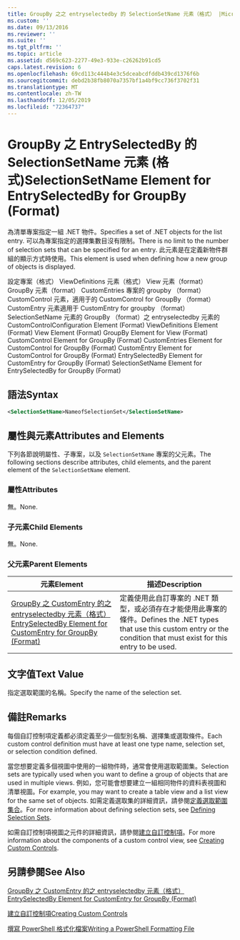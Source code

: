 ```yaml
---
title: GroupBy 之之 entryselectedby 的 SelectionSetName 元素（格式） |Microsoft Docs
ms.custom: ''
ms.date: 09/13/2016
ms.reviewer: ''
ms.suite: ''
ms.tgt_pltfrm: ''
ms.topic: article
ms.assetid: d569c623-2277-49e3-933e-c26262b91cd5
caps.latest.revision: 6
ms.openlocfilehash: 69cd113c444b4e3c5dceabcdfddb439cd1376f6b
ms.sourcegitcommit: debd2b38fb8070a7357bf1a4bf9cc736f3702f31
ms.translationtype: MT
ms.contentlocale: zh-TW
ms.lasthandoff: 12/05/2019
ms.locfileid: "72364737"
---
```

# <a name="selectionsetname-element-for-entryselectedby-for-groupby-format"></a><span data-ttu-id="688a4-102">GroupBy 之 EntrySelectedBy 的 SelectionSetName 元素 (格式)</span><span class="sxs-lookup"><span data-stu-id="688a4-102">SelectionSetName Element for EntrySelectedBy for GroupBy (Format)</span></span>

<span data-ttu-id="688a4-103">為清單專案指定一組 .NET 物件。</span><span class="sxs-lookup"><span data-stu-id="688a4-103">Specifies a set of .NET objects for the list entry.</span></span> <span data-ttu-id="688a4-104">可以為專案指定的選擇集數目沒有限制。</span><span class="sxs-lookup"><span data-stu-id="688a4-104">There is no limit to the number of selection sets that can be specified for an entry.</span></span> <span data-ttu-id="688a4-105">此元素是在定義新物件群組的顯示方式時使用。</span><span class="sxs-lookup"><span data-stu-id="688a4-105">This element is used when defining how a new group of objects is displayed.</span></span>

<span data-ttu-id="688a4-106">設定專案（格式） ViewDefinitions 元素（格式） View 元素（format） GroupBy 元素（format） CustomEntries 專案的 groupby （format） CustomControl 元素，適用于的 CustomControl for GroupBy （format） CustomEntry 元素適用于 CustomEntry for groupby （format） SelectionSetName 元素的 GroupBy （format）之 entryselectedby 元素的 CustomControl</span><span class="sxs-lookup"><span data-stu-id="688a4-106">Configuration Element (Format) ViewDefinitions Element (Format) View Element (Format) GroupBy Element for View (Format) CustomControl Element for GroupBy (Format) CustomEntries Element for CustomControl for GroupBy (Format) CustomEntry Element for CustomControl for GroupBy (Format) EntrySelectedBy Element for CustomEntry for GroupBy (Format) SelectionSetName Element for EntrySelectedBy for GroupBy (Format)</span></span>

## <a name="syntax"></a><span data-ttu-id="688a4-107">語法</span><span class="sxs-lookup"><span data-stu-id="688a4-107">Syntax</span></span>

```xml
<SelectionSetName>NameofSelectionSet</SelectionSetName>
```

## <a name="attributes-and-elements"></a><span data-ttu-id="688a4-108">屬性與元素</span><span class="sxs-lookup"><span data-stu-id="688a4-108">Attributes and Elements</span></span>

<span data-ttu-id="688a4-109">下列各節說明屬性、子專案，以及 `SelectionSetName` 專案的父元素。</span><span class="sxs-lookup"><span data-stu-id="688a4-109">The following sections describe attributes, child elements, and the parent element of the `SelectionSetName` element.</span></span>

### <a name="attributes"></a><span data-ttu-id="688a4-110">屬性</span><span class="sxs-lookup"><span data-stu-id="688a4-110">Attributes</span></span>

<span data-ttu-id="688a4-111">無。</span><span class="sxs-lookup"><span data-stu-id="688a4-111">None.</span></span>

### <a name="child-elements"></a><span data-ttu-id="688a4-112">子元素</span><span class="sxs-lookup"><span data-stu-id="688a4-112">Child Elements</span></span>

<span data-ttu-id="688a4-113">無。</span><span class="sxs-lookup"><span data-stu-id="688a4-113">None.</span></span>

### <a name="parent-elements"></a><span data-ttu-id="688a4-114">父元素</span><span class="sxs-lookup"><span data-stu-id="688a4-114">Parent Elements</span></span>

|<span data-ttu-id="688a4-115">元素</span><span class="sxs-lookup"><span data-stu-id="688a4-115">Element</span></span>|<span data-ttu-id="688a4-116">描述</span><span class="sxs-lookup"><span data-stu-id="688a4-116">Description</span></span>|
|-------------|-----------------|
|[<span data-ttu-id="688a4-117">GroupBy 之 CustomEntry 的之 entryselectedby 元素（格式）</span><span class="sxs-lookup"><span data-stu-id="688a4-117">EntrySelectedBy Element for CustomEntry for GroupBy (Format)</span></span>](./entryselectedby-element-for-customentry-for-groupby-format.md)|<span data-ttu-id="688a4-118">定義使用此自訂專案的 .NET 類型，或必須存在才能使用此專案的條件。</span><span class="sxs-lookup"><span data-stu-id="688a4-118">Defines the .NET types that use this custom entry or the condition that must exist for this entry to be used.</span></span>|

## <a name="text-value"></a><span data-ttu-id="688a4-119">文字值</span><span class="sxs-lookup"><span data-stu-id="688a4-119">Text Value</span></span>

<span data-ttu-id="688a4-120">指定選取範圍的名稱。</span><span class="sxs-lookup"><span data-stu-id="688a4-120">Specify the name of the selection set.</span></span>

## <a name="remarks"></a><span data-ttu-id="688a4-121">備註</span><span class="sxs-lookup"><span data-stu-id="688a4-121">Remarks</span></span>

<span data-ttu-id="688a4-122">每個自訂控制項定義都必須定義至少一個型別名稱、選擇集或選取條件。</span><span class="sxs-lookup"><span data-stu-id="688a4-122">Each custom control definition must have at least one type name, selection set, or selection condition defined.</span></span>

<span data-ttu-id="688a4-123">當您想要定義多個視圖中使用的一組物件時，通常會使用選取範圍集。</span><span class="sxs-lookup"><span data-stu-id="688a4-123">Selection sets are typically used when you want to define a group of objects that are used in multiple views.</span></span> <span data-ttu-id="688a4-124">例如，您可能會想要建立一組相同物件的資料表視圖和清單視圖。</span><span class="sxs-lookup"><span data-stu-id="688a4-124">For example, you may want to create a table view and a list view for the same set of objects.</span></span> <span data-ttu-id="688a4-125">如需定義選取集的詳細資訊，請參閱[定義選取範圍集合](./defining-selection-sets.md)。</span><span class="sxs-lookup"><span data-stu-id="688a4-125">For more information about defining selection sets, see [Defining Selection Sets](./defining-selection-sets.md).</span></span>

<span data-ttu-id="688a4-126">如需自訂控制項視圖之元件的詳細資訊，請參閱[建立自訂控制項](./creating-custom-controls.md)。</span><span class="sxs-lookup"><span data-stu-id="688a4-126">For more information about the components of a custom control view, see [Creating Custom Controls](./creating-custom-controls.md).</span></span>

## <a name="see-also"></a><span data-ttu-id="688a4-127">另請參閱</span><span class="sxs-lookup"><span data-stu-id="688a4-127">See Also</span></span>

[<span data-ttu-id="688a4-128">GroupBy 之 CustomEntry 的之 entryselectedby 元素（格式）</span><span class="sxs-lookup"><span data-stu-id="688a4-128">EntrySelectedBy Element for CustomEntry for GroupBy (Format)</span></span>](./entryselectedby-element-for-customentry-for-groupby-format.md)

[<span data-ttu-id="688a4-129">建立自訂控制項</span><span class="sxs-lookup"><span data-stu-id="688a4-129">Creating Custom Controls</span></span>](./creating-custom-controls.md)

[<span data-ttu-id="688a4-130">撰寫 PowerShell 格式化檔案</span><span class="sxs-lookup"><span data-stu-id="688a4-130">Writing a PowerShell Formatting File</span></span>](./writing-a-powershell-formatting-file.md)
